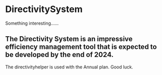 # DirectivitySystem
Something interesting......

## The Directivity System is an impressive efficiency management tool that is expected to be developed by the end of 2024. 
The directivityhelper is used with the Annual plan.
Good luck.
